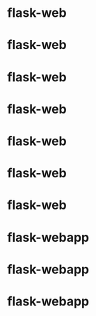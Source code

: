 # flask-web
# flask-web
# flask-web
# flask-web
# flask-web
# flask-web
# flask-web
# flask-webapp
# flask-webapp
# flask-webapp
